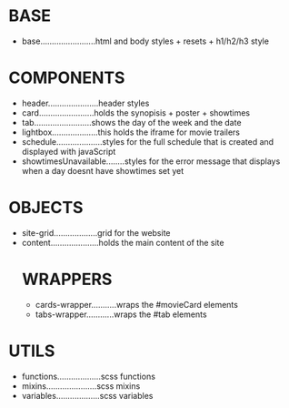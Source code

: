 # BASE

-   base........................html and body styles + resets + h1/h2/h3 style

# COMPONENTS

-   header......................header styles
-   card........................holds the synopisis + poster + showtimes
-   tab.........................shows the day of the week and the date
-   lightbox....................this holds the iframe for movie trailers
-   schedule....................styles for the full schedule that is created and displayed with javaScript
-   showtimesUnavailable........styles for the error message that displays when a day doesnt have showtimes set yet

# OBJECTS

-   site-grid...................grid for the website
-   content.....................holds the main content of the site
    # WRAPPERS
    -   cards-wrapper...........wraps the #movieCard elements
    -   tabs-wrapper............wraps the #tab elements

# UTILS

-   functions...................scss functions
-   mixins......................scss mixins
-   variables...................scss variables

